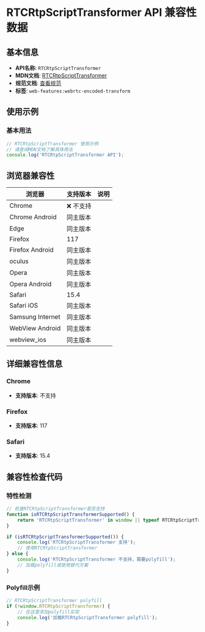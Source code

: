 # RTCRtpScriptTransformer API 兼容性数据

## 基本信息

- **API名称**: `RTCRtpScriptTransformer`
- **MDN文档**: [RTCRtpScriptTransformer](https://developer.mozilla.org/docs/Web/API/RTCRtpScriptTransformer)
- **规范文档**: [查看规范](https://w3c.github.io/webrtc-encoded-transform/#rtcrtpscripttransformer)
- **标签**: `web-features:webrtc-encoded-transform`

## 使用示例

### 基本用法

```javascript
// RTCRtpScriptTransformer 使用示例
// 请查阅MDN文档了解具体用法
console.log('RTCRtpScriptTransformer API');
```

## 浏览器兼容性

| 浏览器 | 支持版本 | 说明 |
|--------|----------|------|
| Chrome | ❌ 不支持 |  |
| Chrome Android | 同主版本 |  |
| Edge | 同主版本 |  |
| Firefox | 117 |  |
| Firefox Android | 同主版本 |  |
| oculus | 同主版本 |  |
| Opera | 同主版本 |  |
| Opera Android | 同主版本 |  |
| Safari | 15.4 |  |
| Safari iOS | 同主版本 |  |
| Samsung Internet | 同主版本 |  |
| WebView Android | 同主版本 |  |
| webview_ios | 同主版本 |  |

## 详细兼容性信息

### Chrome

- **支持版本**: 不支持

### Firefox

- **支持版本**: 117

### Safari

- **支持版本**: 15.4

## 兼容性检查代码

### 特性检测

```javascript
// 检查RTCRtpScriptTransformer是否支持
function isRTCRtpScriptTransformerSupported() {
    return 'RTCRtpScriptTransformer' in window || typeof RTCRtpScriptTransformer !== 'undefined';
}

if (isRTCRtpScriptTransformerSupported()) {
    console.log('RTCRtpScriptTransformer 支持');
    // 使用RTCRtpScriptTransformer
} else {
    console.log('RTCRtpScriptTransformer 不支持，需要polyfill');
    // 加载polyfill或使用替代方案
}
```

### Polyfill示例

```javascript
// RTCRtpScriptTransformer polyfill
if (!window.RTCRtpScriptTransformer) {
    // 在这里添加polyfill实现
    console.log('加载RTCRtpScriptTransformer polyfill');
}
```

